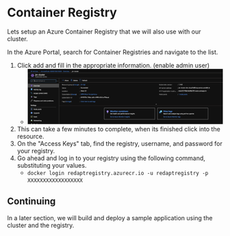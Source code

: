 # Container Registry

Lets setup an Azure Container Registry that we will also use with our cluster.

In the Azure Portal, search for Container Registries and navigate to the list.

1. Click add and fill in the appropriate information. (enable admin user)
	- ![image_13](aks_images/image_13.png)
2. This can take a few minutes to complete, when its finished click into the resource.
3. On the "Access Keys" tab, find the registry, username, and password for your registry.
4. Go ahead and log in to your registry using the following command, substituting your values.
    - `docker login redaptregistry.azurecr.io -u redaptregistry -p XXXXXXXXXXXXXXXXXX`

## Continuing

In a later section, we will build and deploy a sample application using the cluster and the registry.